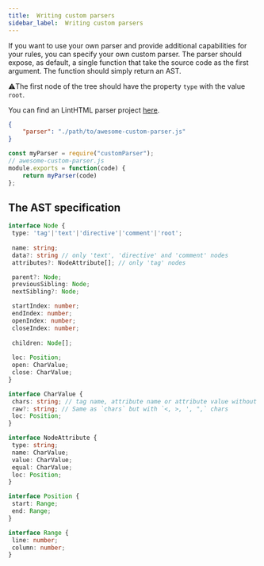 ```yaml
---
title:  Writing custom parsers
sidebar_label:  Writing custom parsers
---
```


If you want to use your own parser and provide additional capabilities for your rules, you can specify your own custom parser.
The parser should expose, as default, a single function that take the source code as the first argument. <!-- , and an optional configuration object as the second argument (provided as parserOptions in a config file). -->
The function should simply return an AST.

⚠️The first node of the tree should have the property `type` with the value `root`.

You can find an LintHTML parser project [here](https://github.com/linthtml/linthtml-pug).

```json
{
    "parser": "./path/to/awesome-custom-parser.js"
}
```

```js
const myParser = require("customParser");
// awesome-custom-parser.js
module.exports = function(code) {
    return myParser(code)
};
```

## The AST specification

```ts
interface Node {
 type: 'tag'|'text'|'directive'|'comment'|'root';
 
 name: string;
 data?: string // only 'text', 'directive' and 'comment' nodes
 attributes?: NodeAttribute[]; // only 'tag' nodes

 parent?: Node;
 previousSibling: Node;
 nextSibling?: Node;

 startIndex: number; 
 endIndex: number; 
 openIndex: number;
 closeIndex: number;
 
 children: Node[];
 
 loc: Position;
 open: CharValue;
 close: CharValue; 
}

interface CharValue {
 chars: string; // tag name, attribute name or attribute value without `<, >, ', ", \s, \t` chars
 raw?: string; // Same as `chars` but with `<, >, ', ",` chars
 loc: Position;
}

interface NodeAttribute {
 type: string;
 name: CharValue;
 value: CharValue;
 equal: CharValue;
 loc: Position;
}

interface Position {
 start: Range;
 end: Range;
}

interface Range {
 line: number;
 column: number;
}
```
